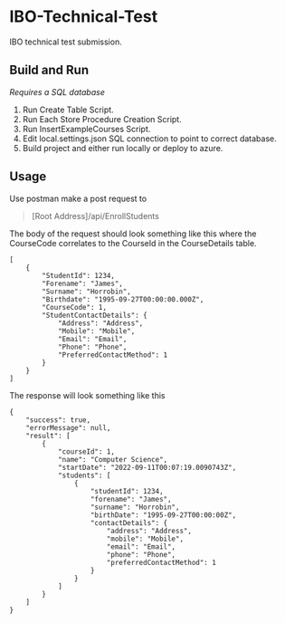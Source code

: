 # IBO-Technical-Test
IBO technical test submission.

## Build and Run

*Requires a SQL database*

1. Run Create Table Script.
2. Run Each Store Procedure Creation Script.
3. Run InsertExampleCourses Script.
3. Edit local.settings.json SQL connection to point to correct database.
4. Build project and either run locally or deploy to azure.

## Usage

Use postman make a post request to 

> [Root Address]/api/EnrollStudents

The body of the request should look something like this where the CourseCode correlates to the CourseId in the CourseDetails table.

```
[
    {
        "StudentId": 1234,
        "Forename": "James",
        "Surname": "Horrobin",
        "Birthdate": "1995-09-27T00:00:00.000Z",
        "CourseCode": 1,
        "StudentContactDetails": {
            "Address": "Address",
            "Mobile": "Mobile",
            "Email": "Email",
            "Phone": "Phone",
            "PreferredContactMethod": 1
        }
    }
]
```

The response will look something like this 

```
{
    "success": true,
    "errorMessage": null,
    "result": [
        {
            "courseId": 1,
            "name": "Computer Science",
            "startDate": "2022-09-11T00:07:19.0090743Z",
            "students": [
                {
                    "studentId": 1234,
                    "forename": "James",
                    "surname": "Horrobin",
                    "birthDate": "1995-09-27T00:00:00Z",
                    "contactDetails": {
                        "address": "Address",
                        "mobile": "Mobile",
                        "email": "Email",
                        "phone": "Phone",
                        "preferredContactMethod": 1
                    }
                }
            ]
        }
    ]
}
```
